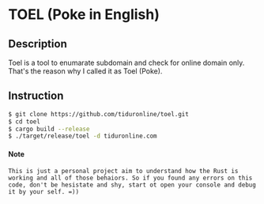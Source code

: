 # TOEL (Poke in English)

## Description

Toel is a tool to enumarate subdomain and check for online domain only. That's the reason why I called it as Toel (Poke). 

## Instruction

```bash
$ git clone https://github.com/tiduronline/toel.git
$ cd toel
$ cargo build --release
$ ./target/release/toel -d tiduronline.com
```

#### Note
```
This is just a personal project aim to understand how the Rust is working and all of those behaiors. So if you found any errors on this code, don't be hesistate and shy, start ot open your console and debug it by your self. =))
